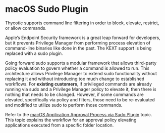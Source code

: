[title]: # (Sudo Plugin)
[tags]: # (macOS)
[priority]: # (27)
# macOS Sudo Plugin

Thycotic supports command line filtering in order to block, elevate, restrict, or allow commands.

Apple’s Endpoint Security framework is a great leap forward for developers, but it prevents Privilege Manager from performing process elevation of command-line binaries like done in the past. The KEXT support is being replaced with a sudo plugin.

Going forward sudo supports a modular framework that allows third-party policy evaluation to govern whether a command is allowed to run. This architecture allows Privilege Manager to extend sudo functionality without replacing it and without introducing too much change to established workflows. For __existing customers__, if privileged commands are already running via sudo and a Privilege Manager policy to elevate it, then there is nothing that needs to be changed. However, if some commands are elevated, specifically via policy and filters, those need to be re-evaluated and modified to utilize sudo to perform those commands.

Refer to the [macOS Application Approval Process via Sudo Plugin](../../computer-groups/macOS/examples/approval-sudo.md) topic. This topic explains the workflow for an approval policy elevating applications executed from a specific folder location.
